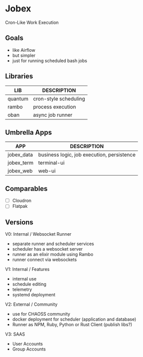# Jobex

Cron-Like Work Execution

## Goals

- like Airflow
- but simpler
- just for running scheduled bash jobs

## Libraries

| LIB       | DESCRIPTION           |
|-----------|-----------------------|
| quantum   | cron-style scheduling |
| rambo     | process execution     |
| oban      | async job runner      |

## Umbrella Apps

| APP        | DESCRIPTION                                |
|------------|--------------------------------------------|
| jobex_data | business logic, job execution, persistence |
| jobex_term | terminal-ui                                |
| jobex_web  | web-ui                                     |

## Comparables

- [ ] Cloudron
- [ ] Flatpak

## Versions

V0: Internal / Websocket Runner
- separate runner and scheduler services
- scheduler has a websocket server
- runner as an elixir module using Rambo
- runner connect via websockets

V1: Internal / Features
- internal use
- schedule editing
- telemetry
- systemd deployment

V2: External / Community
- use for CHAOSS community
- docker deployment for scheduler (application and database)
- Runner as NPM, Ruby, Python or Rust Client (publish libs?)

V3: SAAS
- User Accounts
- Group Accounts
